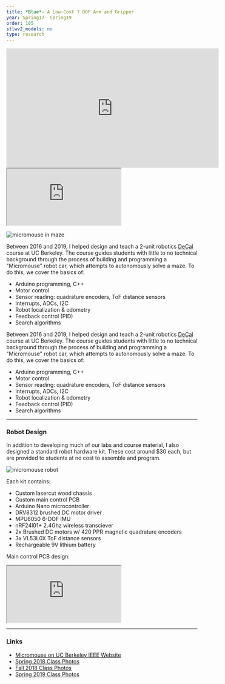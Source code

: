 ```yaml
---
title: *Blue*- A Low-Cost 7 DOF Arm and Gripper
year: Spring17- Spring19
order: 105
stlwv2_models: no
type: research
---
```

<iframe width="560" height="315" src="https://www.youtube.com/embed/3JgtpOue68Y" frameborder="0" allow="accelerometer; autoplay; encrypted-media; gyroscope; picture-in-picture" allowfullscreen></iframe>

<iframe src="https://drive.google.com/file/d/1LC0DirgkaY__70R6G0JBzAUYHXj9ZpEU/preview"></iframe>

![micromouse in maze](/website/assets/images/micromouse_maze.jpg)

Between 2016 and 2019, I helped design and teach a 2-unit robotics [DeCal](https://decal.berkeley.edu/courses/4635) course at UC Berkeley.
The course guides students with little to no technical background through the process of building and programming a "Micromouse" robot car, which attempts to autonomously solve a maze.
To do this, we cover the basics of:
- Arduino programming, C++
- Motor control
- Sensor reading: quadrature encoders, ToF distance sensors
- Interrupts, ADCs, I2C
- Robot localization & odometry
- Feedback control (PID)
- Search algorithms


<!-- 

*Blue* is a low-cost, human-size, and compliant 7 degree of freedom arm with a 2kg payload.
It was developed from scratch in the [Robot Learning Lab](http://rll.berkeley.edu/)under [Professor Pieter Abbeel](https://people.eecs.berkeley.edu/~pabbeel/) as a low-cost platform to democratize robotic research.

<iframe width="560" height="315" src="https://www.youtube.com/embed/RCQNIgySaYw" frameborder="0" allow="accelerometer; autoplay; encrypted-media; gyroscope; picture-in-picture" allowfullscreen></iframe>

The work was published in the International Conference on Robotics and Automation (ICRA 2019), the Arxiv link is [here](https://arxiv.org/abs/1904.03815) and a copy is shown below: 

<iframe src="https://drive.google.com/file/d/1LC0DirgkaY__70R6G0JBzAUYHXj9ZpEU/preview"></iframe>








-->
Between 2016 and 2019, I helped design and teach a 2-unit robotics [DeCal](https://decal.berkeley.edu/courses/4635) course at UC Berkeley.
The course guides students with little to no technical background through the process of building and programming a "Micromouse" robot car, which attempts to autonomously solve a maze.
To do this, we cover the basics of:
- Arduino programming, C++
- Motor control
- Sensor reading: quadrature encoders, ToF distance sensors
- Interrupts, ADCs, I2C
- Robot localization & odometry
- Feedback control (PID)
- Search algorithms

---

### Robot Design

In addition to developing much of our labs and course material, I also designed a standard robot hardware kit.
These cost around $30 each, but are provided to students at no cost to assemble and program.

![micromouse robot](/website/assets/images/micromouse_robot.jpg)

Each kit contains:
- Custom lasercut wood chassis
- Custom main control PCB
- Arduino Nano microcontroller
- DRV8312 brushed DC motor driver
- MPU6050 6-DOF IMU
- nRF24l01+ 2.4Ghz wireless transciever
- 2x Brushed DC motors w/ 420 PPR magnetic quadrature encoders
- 3x VL53L0X ToF distance sensors
- Rechargeable 9V lithium battery

Main control PCB design:

<iframe src="https://drive.google.com/file/d/1XZtYgKT8Xb47ICcy3YtWv1HZHIAcDwEf/preview"></iframe>

---

### Links

- [Micromouse on UC Berkeley IEEE Website](https://ieee.berkeley.edu/micromouse)
- [Spring 2018 Class Photos](https://photos.app.goo.gl/H12PfdtpopbzCXpv5)
- [Fall 2018 Class Photos](https://photos.app.goo.gl/9azAu6kgRJ9qmyVQA)
- [Spring 2019 Class Photos](https://photos.app.goo.gl/3cusFcwXWEnJS4Y16)

